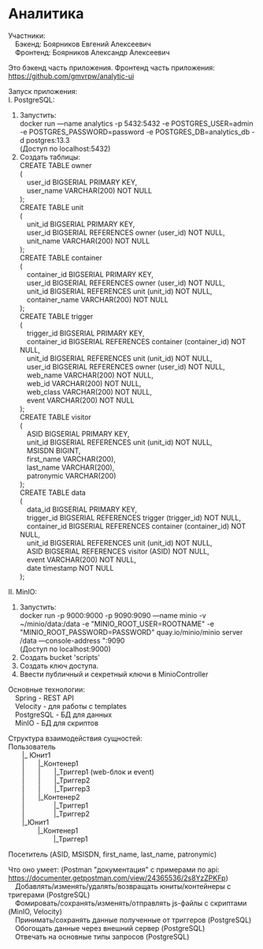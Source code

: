 # Аналитика  

Участники:  
&emsp;Бэкенд: Боярников Евгений Алексеевич  
&emsp;Фронтенд: Боярников Александр Алексеевич  

Это бэкенд часть приложения. 
Фронтенд часть приложения: https://github.com/gmvrpw/analytic-ui  
 
Запуск приложения:  
I. PostgreSQL:
1. Запустить:    
docker run —name analytics -p 5432:5432 -e POSTGRES_USER=admin -e POSTGRES_PASSWORD=password -e POSTGRES_DB=analytics_db -d postgres:13.3  
(Доступ по localhost:5432)  
2. Создать таблицы:    
CREATE TABLE owner  
(  
&emsp;user_id BIGSERIAL PRIMARY KEY,  
&emsp;user_name VARCHAR(200) NOT NULL  
);  
CREATE TABLE unit  
(  
&emsp;unit_id BIGSERIAL PRIMARY KEY,  
&emsp;user_id BIGSERIAL REFERENCES owner (user_id) NOT NULL,  
&emsp;unit_name VARCHAR(200) NOT NULL  
);  
CREATE TABLE container  
(  
&emsp;container_id BIGSERIAL PRIMARY KEY,  
&emsp;user_id BIGSERIAL REFERENCES owner (user_id) NOT NULL,  
&emsp;unit_id BIGSERIAL REFERENCES unit (unit_id) NOT NULL,  
&emsp;container_name VARCHAR(200) NOT NULL  
);  
CREATE TABLE trigger  
(  
&emsp;trigger_id BIGSERIAL PRIMARY KEY,  
&emsp;container_id BIGSERIAL REFERENCES container (container_id) NOT NULL,  
&emsp;unit_id BIGSERIAL REFERENCES unit (unit_id) NOT NULL,  
&emsp;user_id BIGSERIAL REFERENCES owner (user_id) NOT NULL,  
&emsp;web_name VARCHAR(200) NOT NULL,  
&emsp;web_id VARCHAR(200) NOT NULL,  
&emsp;web_class VARCHAR(200) NOT NULL,  
&emsp;event VARCHAR(200) NOT NULL  
);  
CREATE TABLE visitor  
(  
&emsp;ASID BIGSERIAL PRIMARY KEY,  
&emsp;unit_id BIGSERIAL REFERENCES unit (unit_id) NOT NULL,  
&emsp;MSISDN BIGINT,  
&emsp;first_name VARCHAR(200),  
&emsp;last_name VARCHAR(200),  
&emsp;patronymic VARCHAR(200)  
);  
CREATE TABLE data  
(  
&emsp;data_id BIGSERIAL PRIMARY KEY,  
&emsp;trigger_id BIGSERIAL REFERENCES trigger (trigger_id) NOT NULL,  
&emsp;container_id BIGSERIAL REFERENCES container (container_id) NOT NULL,  
&emsp;unit_id BIGSERIAL REFERENCES unit (unit_id) NOT NULL,  
&emsp;ASID BIGSERIAL REFERENCES visitor (ASID) NOT NULL,  
&emsp;event VARCHAR(200) NOT NULL,  
&emsp;date timestamp NOT NULL  
);   

II. MinIO:  
1. Запустить:  
docker run -p 9000:9000 -p 9090:9090 —name minio -v ~/minio/data:/data -e "MINIO_ROOT_USER=ROOTNAME" -e "MINIO_ROOT_PASSWORD=PASSWORD" quay.io/minio/minio server /data —console-address ":9090  
(Доступ по localhost:9000)  
2. Создать bucket 'scripts'  
3. Создать ключ доступа.  
4. Ввести публичный и секретный ключи в MinioController  


Основные технологии:  
&emsp;Spring - REST API  
&emsp;Velocity - для работы с templates  
&emsp;PostgreSQL - БД для данных   
&emsp;MinIO - БД для скриптов  
  
Структура взаимодействия сущностей:    
Пользователь  
&emsp;&emsp;|_ Юнит1  
&emsp;&emsp;|&emsp;&emsp;|_Контенер1  
&emsp;&emsp;|&emsp;&emsp;|&emsp;&emsp;|_Триггер1 (web-блок и event)  
&emsp;&emsp;|&emsp;&emsp;|&emsp;&emsp;|_Триггер2  
&emsp;&emsp;|&emsp;&emsp;|&emsp;&emsp;|_Триггер3  
&emsp;&emsp;|&emsp;&emsp;|_Контенер2  
&emsp;&emsp;|&emsp;&emsp;&emsp;&emsp;&nbsp;|_Триггер1  
&emsp;&emsp;|&emsp;&emsp;&emsp;&emsp;&nbsp;|_Триггер2  
&emsp;&emsp;|_Юнит1  
&emsp;&emsp;&emsp;&emsp;&nbsp;|_Контенер1  
&emsp;&emsp;&emsp;&emsp;&emsp;&emsp;&nbsp;&nbsp;|_Триггер1  
  
Посетитель (ASID, MSISDN, first_name, last_name, patronymic)
  
Что оно умеет: (Postman "документация" с примерами по api: https://documenter.getpostman.com/view/24365536/2s8YzZPKFp)  
&emsp;Добавлять/изменять/удалять/возвращать юниты/контейнеры с тригерами (PostgreSQL)  
&emsp;Фомировать/сохранять/изменять/отправлять js-файлы с скриптами (MinIO, Velocity)  
&emsp;Принимать/сохранять данные полученные от триггеров (PostgreSQL)  
&emsp;Обогощать данные через внешний сервер (PostgreSQL)  
&emsp;Отвечать на основные типы запросов (PostgreSQL)  

